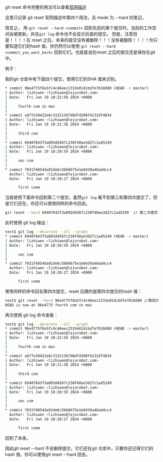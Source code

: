 git reset 命令完整的用法可以查看[官网描述](https://git-scm.com/docs/git-reset)

这里只记录 git reset 官网描述中第四个用法，且 mode 为  --hard 的笔记。

简言之， 用 `git reset --hard <commit>` 回到先前的某个提交时，当前的工作空间会被更新。并且`git log` 命令也不会显示<commit>后面的提交。 但是，注意但是！！！！在 reset <commit>之后，<commit>未来的提交没有被删除！！！没有被删除！！！！你只要知道它们的hash 值，你仍然可以使用 `git reset --hard <commit_you_want_back>` 回到它们。也就是说在reset 之后的提交还是保存在git 中。

例子：

我的git 仓库中有下面四个提交，使用它们的SHA 值来识别。

```bash
* commit 96e4775f8a5fc4c46eec2333e01dcbd7e7018d80 (HEAD -> master)
| Author: lizhiwen <lizhiwen@lejurobot.com>
| Date:   Fri Jan 19 10:22:50 2024 +0800
| 
|     fourth com in mas
| 
* commit a47fe30422e8c31321367d6d7d308f4132df4034
| Author: lizhiwen <lizhiwen@lejurobot.com>
| Date:   Fri Jan 19 10:21:38 2024 +0800
| 
|     third com
| 
* commit 69407843f3a093d4567c230f40ae3d27c1ad5249
| Author: lizhiwen <lizhiwen@lejurobot.com>
| Date:   Fri Jan 19 10:20:59 2024 +0800
| 
|     sec com
| 
* commit 7931f4854da91de6c5684675e1e8439a46ad4cc4
  Author: lizhiwen <lizhiwen@lejurobot.com>
  Date:   Fri Jan 19 10:20:27 2024 +0800

      first comm
```

当我使用下面命令回到第二个提交，虽然`git log` 看不到第三和第四次提交了，但是它们还在，你还可以使用同样的命令回去。 

```bash
git reset --hard 69407843f3a093d4567c230f40ae3d27c1ad5249  // 第二次提交的hash 值
```

此时使用 git log 输出：

```bash
test$ git log --decorate --all --graph
* commit 69407843f3a093d4567c230f40ae3d27c1ad5249 (HEAD -> master)
| Author: lizhiwen <lizhiwen@lejurobot.com>
| Date:   Fri Jan 19 10:20:59 2024 +0800
| 
|     sec com
| 
* commit 7931f4854da91de6c5684675e1e8439a46ad4cc4
  Author: lizhiwen <lizhiwen@lejurobot.com>
  Date:   Fri Jan 19 10:20:27 2024 +0800

      first comm
```

使用同样的命令回去第四次提交，reset 后跟的是第四次提交的hash 值：

```bash
test$ git reset --hard 96e4775f8a5fc4c46eec2333e01dcbd7e7018d80 //第四次提交的hash 值
HEAD is now at 96e4775 fourth com in mas
```

再次使用 git log 命令查看：

```bash
test$ git log --decorate --all --graph
* commit 96e4775f8a5fc4c46eec2333e01dcbd7e7018d80 (HEAD -> master)
| Author: lizhiwen <lizhiwen@lejurobot.com>
| Date:   Fri Jan 19 10:22:50 2024 +0800
| 
|     fourth com in mas
| 
* commit a47fe30422e8c31321367d6d7d308f4132df4034
| Author: lizhiwen <lizhiwen@lejurobot.com>
| Date:   Fri Jan 19 10:21:38 2024 +0800
| 
|     third com
| 
* commit 69407843f3a093d4567c230f40ae3d27c1ad5249
| Author: lizhiwen <lizhiwen@lejurobot.com>
| Date:   Fri Jan 19 10:20:59 2024 +0800
| 
|     sec com
| 
* commit 7931f4854da91de6c5684675e1e8439a46ad4cc4
  Author: lizhiwen <lizhiwen@lejurobot.com>
  Date:   Fri Jan 19 10:20:27 2024 +0800

      first comm
```

回到了未来。

因此git reset --hard 不会删除提交，它们还在git 仓库中，只要你还记得它们的hash 值，你可以使用git reset --hard 回去。
